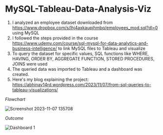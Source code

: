 # MySQL-Tableau-Data-Analysis-Viz
1. I analyzed an employee dataset downloaded from https://www.dropbox.com/s/lhj4axkaupjhmbq/employees_mod.sql?dl=0 using MySQL
2. I followed the steps provided in the course https://www.udemy.com/course/sql-mysql-for-data-analytics-and-business-intelligence/ to link MySQL files to Tableau and visualize
3. To query the dataset for specific values, SQL functions like WHERE, HAVING, ORDER BY, AGGREGATE FUNCTION, STORED PROCEDURES, JOINS were used
4. The queried data was imported to Tableau and a dashboard was created.
5. Here's my blog explaining the project: https://abhinav14rd.wordpress.com/2023/11/07/from-sql-queries-to-tableau-visualizations/


*Flowchart*


![Screenshot 2023-11-07 135708](https://github.com/abhinav14kr/MySQL-Data-Analysis-Viz-/assets/139970672/a779a34b-9f5f-4055-9cfa-bf624b499390)


*Outcome*


![Dashboard 1](https://github.com/abhinav14kr/MySQL-Data-Analysis-Viz-/assets/139970672/777c238c-5493-4b76-ac7c-f277506844d2)
